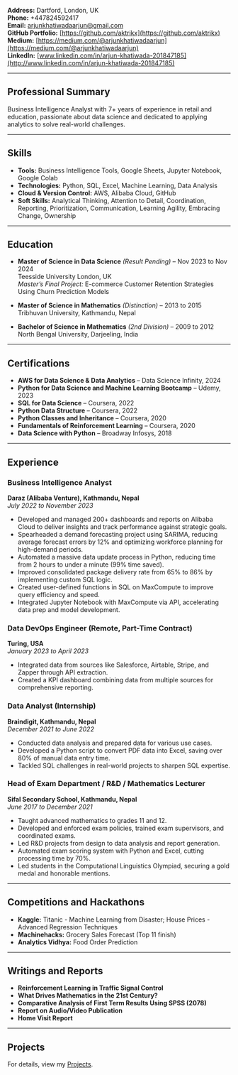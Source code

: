 **Address:** Dartford, London, UK  
**Phone:** +447824592417  
**Email:** [arjunkhatiwadaarjun@gmail.com](mailto:arjunkhatiwadaarjun@gmail.com)  
**GitHub Portfolio:** [https://github.com/aktrikx](https://github.com/aktrikx)  
**Medium:** [https://medium.com/@arjunkhatiwadaarjun](https://medium.com/@arjunkhatiwadaarjun)  
**LinkedIn:** [www.linkedin.com/in/arjun-khatiwada-201847185](http://www.linkedin.com/in/arjun-khatiwada-201847185)

---

## Professional Summary

Business Intelligence Analyst with 7+ years of experience in retail and education, passionate about data science and dedicated to applying analytics to solve real-world challenges.

---

## Skills

- **Tools:** Business Intelligence Tools, Google Sheets, Jupyter Notebook, Google Colab
- **Technologies:** Python, SQL, Excel, Machine Learning, Data Analysis
- **Cloud & Version Control:** AWS, Alibaba Cloud, GitHub
- **Soft Skills:** Analytical Thinking, Attention to Detail, Coordination, Reporting, Prioritization, Communication, Learning Agility, Embracing Change, Ownership

---

## Education

- **Master of Science in Data Science** _(Result Pending)_ – Nov 2023 to Nov 2024  
  Teesside University London, UK  
  _Master’s Final Project:_ E-commerce Customer Retention Strategies Using Churn Prediction Models

- **Master of Science in Mathematics** _(Distinction)_ – 2013 to 2015  
  Tribhuvan University, Kathmandu, Nepal

- **Bachelor of Science in Mathematics** _(2nd Division)_ – 2009 to 2012  
  North Bengal University, Darjeeling, India

---

## Certifications

- **AWS for Data Science & Data Analytics** – Data Science Infinity, 2024  
- **Python for Data Science and Machine Learning Bootcamp** – Udemy, 2023  
- **SQL for Data Science** – Coursera, 2022  
- **Python Data Structure** – Coursera, 2022  
- **Python Classes and Inheritance** – Coursera, 2020  
- **Fundamentals of Reinforcement Learning** – Coursera, 2020  
- **Data Science with Python** – Broadway Infosys, 2018  

---

## Experience

### Business Intelligence Analyst  
**Daraz (Alibaba Venture), Kathmandu, Nepal**  
*July 2022 to November 2023*

- Developed and managed 200+ dashboards and reports on Alibaba Cloud to deliver insights and track performance against strategic goals.
- Spearheaded a demand forecasting project using SARIMA, reducing average forecast errors by 12% and optimizing workforce planning for high-demand periods.
- Automated a massive data update process in Python, reducing time from 2 hours to under a minute (99% time saved).
- Improved consolidated package delivery rate from 65% to 86% by implementing custom SQL logic.
- Created user-defined functions in SQL on MaxCompute to improve query efficiency and speed.
- Integrated Jupyter Notebook with MaxCompute via API, accelerating data prep and model development.

### Data DevOps Engineer (Remote, Part-Time Contract)  
**Turing, USA**  
*January 2023 to April 2023*

- Integrated data from sources like Salesforce, Airtable, Stripe, and Zapper through API extraction.
- Created a KPI dashboard combining data from multiple sources for comprehensive reporting.

### Data Analyst (Internship)  
**Braindigit, Kathmandu, Nepal**  
*December 2021 to June 2022*

- Conducted data analysis and prepared data for various use cases.
- Developed a Python script to convert PDF data into Excel, saving over 80% of manual data entry time.
- Tackled SQL challenges in real-world projects to sharpen SQL expertise.

### Head of Exam Department / R&D / Mathematics Lecturer  
**Sifal Secondary School, Kathmandu, Nepal**  
*June 2017 to December 2021*

- Taught advanced mathematics to grades 11 and 12.
- Developed and enforced exam policies, trained exam supervisors, and coordinated exams.
- Led R&D projects from design to data analysis and report generation.
- Automated exam scoring system with Python and Excel, cutting processing time by 70%.
- Led students in the Computational Linguistics Olympiad, securing a gold medal and honorable mentions.

---

## Competitions and Hackathons

- **Kaggle:** Titanic - Machine Learning from Disaster; House Prices - Advanced Regression Techniques
- **Machinehacks:** Grocery Sales Forecast (Top 11 finish)
- **Analytics Vidhya:** Food Order Prediction

---

## Writings and Reports

- **Reinforcement Learning in Traffic Signal Control**
- **What Drives Mathematics in the 21st Century?**
- **Comparative Analysis of First Term Results Using SPSS (2078)**
- **Report on Audio/Video Publication**
- **Home Visit Report**

---

## Projects

For details, view my [Projects](Projects.md).
